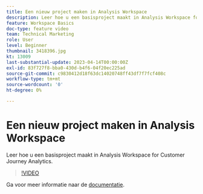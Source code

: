 ```yaml
---
title: Een nieuw project maken in Analysis Workspace
description: Leer hoe u een basisproject maakt in Analysis Workspace for Customer Journey Analytics.
feature: Workspace Basics
doc-type: feature video
team: Technical Marketing
role: User
level: Beginner
thumbnail: 3418396.jpg
kt: 13009
last-substantial-update: 2023-04-14T00:00:00Z
exl-id: 83f727f8-bba0-430d-b4f6-04f20ec225ad
source-git-commit: c9830412d18f63dc14020748ff43df7f7fcf408c
workflow-type: tm+mt
source-wordcount: '0'
ht-degree: 0%

---
```


# Een nieuw project maken in Analysis Workspace

Leer hoe u een basisproject maakt in Analysis Workspace for Customer Journey Analytics.

>[!VIDEO](https://video.tv.adobe.com/v/3418396/?learn=on&quality=12)

Ga voor meer informatie naar de [documentatie](https://experienceleague.adobe.com/docs/analytics-platform/using/cja-workspace/perform-basic-analysis.html).
